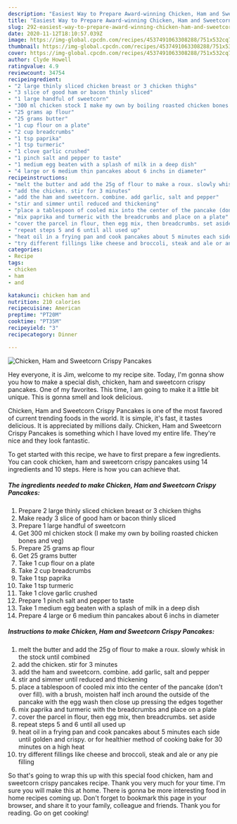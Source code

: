 ```yaml
---
description: "Easiest Way to Prepare Award-winning Chicken, Ham and Sweetcorn Crispy Pancakes"
title: "Easiest Way to Prepare Award-winning Chicken, Ham and Sweetcorn Crispy Pancakes"
slug: 292-easiest-way-to-prepare-award-winning-chicken-ham-and-sweetcorn-crispy-pancakes
date: 2020-11-12T18:10:57.039Z
image: https://img-global.cpcdn.com/recipes/4537491063308288/751x532cq70/chicken-ham-and-sweetcorn-crispy-pancakes-recipe-main-photo.jpg
thumbnail: https://img-global.cpcdn.com/recipes/4537491063308288/751x532cq70/chicken-ham-and-sweetcorn-crispy-pancakes-recipe-main-photo.jpg
cover: https://img-global.cpcdn.com/recipes/4537491063308288/751x532cq70/chicken-ham-and-sweetcorn-crispy-pancakes-recipe-main-photo.jpg
author: Clyde Howell
ratingvalue: 4.9
reviewcount: 34754
recipeingredient:
- "2 large thinly sliced chicken breast or 3 chicken thighs"
- "3 slice of good ham or bacon thinly sliced"
- "1 large handful of sweetcorn"
- "300 ml chicken stock I make my own by boiling roasted chicken bones and veg"
- "25 grams ap flour"
- "25 grams butter"
- "1 cup flour on a plate"
- "2 cup breadcrumbs"
- "1 tsp paprika"
- "1 tsp turmeric"
- "1 clove garlic crushed"
- "1 pinch salt and pepper to taste"
- "1 medium egg beaten with a splash of milk in a deep dish"
- "4 large or 6 medium thin pancakes about 6 inchs in diameter"
recipeinstructions:
- "melt the butter and add the 25g of flour to make a roux. slowly whisk in the stock until combined"
- "add the chicken. stir for 3 minutes"
- "add the ham and sweetcorn. combine. add garlic, salt and pepper"
- "stir and simmer until reduced and thickening"
- "place a tablespoon of cooled mix into the center of the pancake (don&#39;t over fill). with a brush, moisten half inch around the outside of the pancake with the egg wash then close up pressing the edges together"
- "mix paprika and turmeric with the breadcrumbs and place on a plate"
- "cover the parcel in flour, then egg mix, then breadcrumbs. set aside"
- "repeat steps 5 and 6 until all used up"
- "heat oil in a frying pan and cook pancakes about 5 minutes each side until golden and crispy. or for healthier method of cooking bake for 30 minutes on a high heat"
- "try different fillings like cheese and broccoli, steak and ale or any pie filling"
categories:
- Recipe
tags:
- chicken
- ham
- and

katakunci: chicken ham and 
nutrition: 210 calories
recipecuisine: American
preptime: "PT20M"
cooktime: "PT35M"
recipeyield: "3"
recipecategory: Dinner

---
```



![Chicken, Ham and Sweetcorn Crispy Pancakes](https://img-global.cpcdn.com/recipes/4537491063308288/751x532cq70/chicken-ham-and-sweetcorn-crispy-pancakes-recipe-main-photo.jpg)

Hey everyone, it is Jim, welcome to my recipe site. Today, I'm gonna show you how to make a special dish, chicken, ham and sweetcorn crispy pancakes. One of my favorites. This time, I am going to make it a little bit unique. This is gonna smell and look delicious.

Chicken, Ham and Sweetcorn Crispy Pancakes is one of the most favored of current trending foods in the world. It is simple, it's fast, it tastes delicious. It is appreciated by millions daily. Chicken, Ham and Sweetcorn Crispy Pancakes is something which I have loved my entire life. They're nice and they look fantastic.




To get started with this recipe, we have to first prepare a few ingredients. You can cook chicken, ham and sweetcorn crispy pancakes using 14 ingredients and 10 steps. Here is how you can achieve that.

<!--inarticleads1-->

##### The ingredients needed to make Chicken, Ham and Sweetcorn Crispy Pancakes:

1. Prepare 2 large thinly sliced chicken breast or 3 chicken thighs
1. Make ready 3 slice of good ham or bacon thinly sliced
1. Prepare 1 large handful of sweetcorn
1. Get 300 ml chicken stock (I make my own by boiling roasted chicken bones and veg)
1. Prepare 25 grams ap flour
1. Get 25 grams butter
1. Take 1 cup flour on a plate
1. Take 2 cup breadcrumbs
1. Take 1 tsp paprika
1. Take 1 tsp turmeric
1. Take 1 clove garlic crushed
1. Prepare 1 pinch salt and pepper to taste
1. Take 1 medium egg beaten with a splash of milk in a deep dish
1. Prepare 4 large or 6 medium thin pancakes about 6 inchs in diameter




<!--inarticleads2-->

##### Instructions to make Chicken, Ham and Sweetcorn Crispy Pancakes:

1. melt the butter and add the 25g of flour to make a roux. slowly whisk in the stock until combined
1. add the chicken. stir for 3 minutes
1. add the ham and sweetcorn. combine. add garlic, salt and pepper
1. stir and simmer until reduced and thickening
1. place a tablespoon of cooled mix into the center of the pancake (don&#39;t over fill). with a brush, moisten half inch around the outside of the pancake with the egg wash then close up pressing the edges together
1. mix paprika and turmeric with the breadcrumbs and place on a plate
1. cover the parcel in flour, then egg mix, then breadcrumbs. set aside
1. repeat steps 5 and 6 until all used up
1. heat oil in a frying pan and cook pancakes about 5 minutes each side until golden and crispy. or for healthier method of cooking bake for 30 minutes on a high heat
1. try different fillings like cheese and broccoli, steak and ale or any pie filling




So that's going to wrap this up with this special food chicken, ham and sweetcorn crispy pancakes recipe. Thank you very much for your time. I'm sure you will make this at home. There is gonna be more interesting food in home recipes coming up. Don't forget to bookmark this page in your browser, and share it to your family, colleague and friends. Thank you for reading. Go on get cooking!
